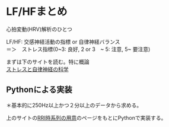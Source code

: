 # LF/HFまとめ   
心拍変動(HRV)解析のひとつ   

LF/HF: 交感神経活動の指標 or 自律神経バランス   
＝＞　ストレス指標(0~3: 良好, 2 or 3　~ 5: 注意, 5~ 要注意)   


まずは下のサイトを読む。特に概論   
[ストレスと自律神経の科学](http://hclab.sakura.ne.jp/index.html)   

## Pythonによる実装   
＊基本的に250Hz以上かつ２分以上のデータから求める。   
   
上のサイトの[RRI時系列の用意](http://hclab.sakura.ne.jp/stress_nervous_rri_interp.html)のページをもとにPythonで実装する。


